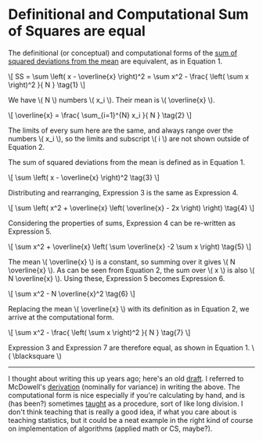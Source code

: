 # Definitional and Computational Sum of Squares are equal

The definitional (or conceptual) and computational forms of the
[sum of squared deviations from the mean][] are equivalent, as in
Equation 1.

[sum of squared deviations from the mean]: https://en.wikipedia.org/wiki/Total_sum_of_squares

\\[ SS = \sum \left( x - \overline{x} \right)^2 =
         \sum x^2 - \frac{ \left( \sum x \right)^2 }{ N } \tag{1} \\]

We have \\( N \\) numbers \\( x_i \\). Their mean is \\( \overline{x} \\).

\\[ \overline{x} = \frac{ \sum_{i=1}^{N} x_i }{ N }  \tag{2} \\]

The limits of every sum here are the same, and always range over the
numbers \\( x_i \\), so the limits and subscript \\( i \\) are not
shown outside of Equation 2.

The sum of squared deviations from the mean is defined as in Equation
1.

\\[ \sum \left( x - \overline{x} \right)^2 \tag{3} \\]

Distributing and rearranging, Expression 3 is the same as Expression
4.

\\[ \sum \left( x^2 + \overline{x} \left( \overline{x} - 2x \right) \right) \tag{4} \\]

Considering the properties of sums, Expression 4 can be re-written as
Expression 5.

\\[ \sum x^2 + \overline{x} \left( \sum \overline{x} -2 \sum x \right) \tag{5} \\]

The mean \\( \overline{x} \\) is a constant, so summing over it gives
\\( N \overline{x} \\). As can be seen from Equation 2, the sum over
\\( x \\) is also \\( N \overline{x} \\). Using these, Expression 5
becomes Expression 6.

\\[ \sum x^2 - N \overline{x}^2 \tag{6} \\]

Replacing the mean \\( \overline{x} \\) with its definition as in
Equation 2, we arrive at the computational form.

\\[ \sum x^2 - \frac{ \left( \sum x \right)^2 }{ N } \tag{7} \\]

Expression 3 and Expression 7 are therefore equal, as shown in
Equation 1. \\( \blacksquare \\)


---

I thought about writing this up years ago; here's an old
[draft](old.html). I referred to McDowell's [derivation][] (nominally
for variance) in writing the above. The computational form is nice
especially if you're calculating by hand, and is (has been?) sometimes
[taught][] as a procedure, sort of like long division. I don't think
teaching that is really a good idea, if what you care about is
teaching statistics, but it could be a neat example in the right kind
of course on implementation of algorithms (applied math or CS,
maybe?).

[derivation]: http://psychology.emory.edu/clinical/mcdowell/PSYCH560/Basics/var.html
[taught]: http://www.ablongman.com/graziano6e/text_site/MATERIAL/Stats/manvar.htm

